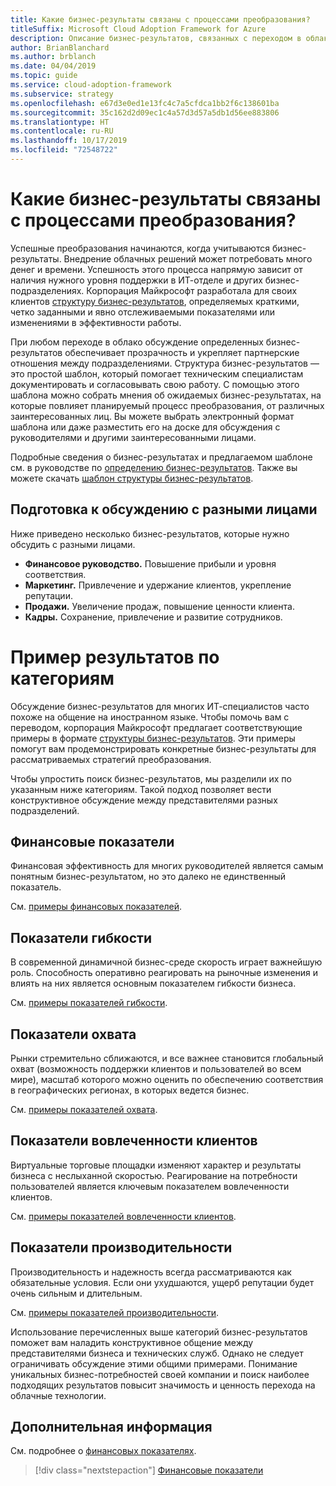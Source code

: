 ```yaml
---
title: Какие бизнес-результаты связаны с процессами преобразования?
titleSuffix: Microsoft Cloud Adoption Framework for Azure
description: Описание бизнес-результатов, связанных с переходом в облако.
author: BrianBlanchard
ms.author: brblanch
ms.date: 04/04/2019
ms.topic: guide
ms.service: cloud-adoption-framework
ms.subservice: strategy
ms.openlocfilehash: e67d3e0ed1e13fc4c7a5cfdca1bb2f6c138601ba
ms.sourcegitcommit: 35c162d2d09ec1c4a57d3d57a5db1d56ee883806
ms.translationtype: HT
ms.contentlocale: ru-RU
ms.lasthandoff: 10/17/2019
ms.locfileid: "72548722"
---
```

<!-- markdownlint-disable -->

# <a name="what-business-outcomes-are-associated-with-transformation-journeys"></a>Какие бизнес-результаты связаны с процессами преобразования?

Успешные преобразования начинаются, когда учитываются бизнес-результаты. Внедрение облачных решений может потребовать много денег и времени. Успешность этого процесса напрямую зависит от наличия нужного уровня поддержки в ИТ-отделе и других бизнес-подразделениях. Корпорация Майкрософт разработала для своих клиентов [структуру бизнес-результатов](../index.md), определяемых краткими, четко заданными и явно отслеживаемыми показателями или изменениями в эффективности работы.

При любом переходе в облако обсуждение определенных бизнес-результатов обеспечивает прозрачность и укрепляет партнерские отношения между подразделениями. Структура бизнес-результатов — это простой шаблон, который помогает техническим специалистам документировать и согласовывать свою работу. С помощью этого шаблона можно собрать мнения об ожидаемых бизнес-результатах, на которые повлияет планируемый процесс преобразования, от различных заинтересованных лиц. Вы можете выбрать электронный формат шаблона или даже разместить его на доске для обсуждения с руководителями и другими заинтересованными лицами.

Подробные сведения о бизнес-результатах и предлагаемом шаблоне см. в руководстве по [определению бизнес-результатов](./business-outcome-template.md). Также вы можете скачать [шаблон структуры бизнес-результатов](https://archcenter.blob.core.windows.net/cdn/business-outcome-template.xlsx).

## <a name="prepare-for-conversations-with-different-personas"></a>Подготовка к обсуждению с разными лицами

Ниже приведено несколько бизнес-результатов, которые нужно обсудить с разными лицами.

- **Финансовое руководство.** Повышение прибыли и уровня соответствия.
- **Маркетинг.** Привлечение и удержание клиентов, укрепление репутации.
- **Продажи.** Увеличение продаж, повышение ценности клиента.
- **Кадры.** Сохранение, привлечение и развитие сотрудников.

# <a name="sample-outcomes-by-category"></a>Пример результатов по категориям

Обсуждение бизнес-результатов для многих ИТ-специалистов часто похоже на общение на иностранном языке. Чтобы помочь вам с переводом, корпорация Майкрософт предлагает соответствующие примеры в формате [структуры бизнес-результатов](../index.md). Эти примеры помогут вам продемонстрировать конкретные бизнес-результаты для рассматриваемых стратегий преобразования.

Чтобы упростить поиск бизнес-результатов, мы разделили их по указанным ниже категориям. Такой подход позволяет вести конструктивное обсуждение между представителями разных подразделений.

## <a name="fiscal-outcomes"></a>Финансовые показатели

Финансовая эффективность для многих руководителей является самым понятным бизнес-результатом, но это далеко не единственный показатель.

См. [примеры финансовых показателей](./fiscal-outcomes.md).

## <a name="agility-outcomes"></a>Показатели гибкости

В современной динамичной бизнес-среде скорость играет важнейшую роль. Способность оперативно реагировать на рыночные изменения и влиять на них является основным показателем гибкости бизнеса.

См. [примеры показателей гибкости](./agility-outcomes.md).

## <a name="reach-outcomes"></a>Показатели охвата

Рынки стремительно сближаются, и все важнее становится глобальный охват (возможность поддержки клиентов и пользователей во всем мире), масштаб которого можно оценить по обеспечению соответствия в географических регионах, в которых ведется бизнес.

См. [примеры показателей охвата](./reach-outcomes.md).

## <a name="customer-engagement-outcomes"></a>Показатели вовлеченности клиентов

Виртуальные торговые площадки изменяют характер и результаты бизнеса с неслыханной скоростью. Реагирование на потребности пользователей является ключевым показателем вовлеченности клиентов.

См. [примеры показателей вовлеченности клиентов](./engagement-outcomes.md).

## <a name="performance-outcomes"></a>Показатели производительности

Производительность и надежность всегда рассматриваются как обязательные условия. Если они ухудшаются, ущерб репутации будет очень сильным и длительным.

См. [примеры показателей производительности](./performance-outcomes.md).

Использование перечисленных выше категорий бизнес-результатов поможет вам наладить конструктивное общение между представителями бизнеса и технических служб. Однако не следует ограничивать обсуждение этими общими примерами. Понимание уникальных бизнес-потребностей своей компании и поиск наиболее подходящих результатов повысит значимость и ценность перехода на облачные технологии.

## <a name="next-steps"></a>Дополнительная информация

См. подробнее о [финансовых показателях](./fiscal-outcomes.md).

> [!div class="nextstepaction"]
> [Финансовые показатели](./fiscal-outcomes.md)
